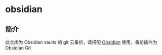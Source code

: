# obsidian
## 简介
此仓库为 Obsidian vaults 的 git 云备份，请搭配 [Obsidian](https://obsidian.md/download) 使用。备份插件为 Obsidian Git

